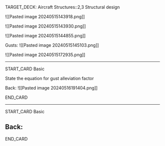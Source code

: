 TARGET_DECK: Aircraft Structures::2,3 Structural design

![[Pasted image 20240515143918.png]]

![[Pasted image 20240515143930.png]]

![[Pasted image 20240515144855.png]]

Gusts:
![[Pasted image 20240515145103.png]]

![[Pasted image 20240515172935.png]]

--------

START_CARD
Basic

State the equation for gust alleviation factor

Back: 
![[Pasted image 20240516191404.png]]

END_CARD

---

START_CARD
Basic



Back: 
- 

END_CARD

